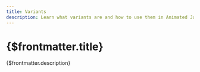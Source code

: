 ```yaml
---
title: Variants
description: Learn what variants are and how to use them in Animated Java.
---
```


# {$frontmatter.title}

{$frontmatter.description}

